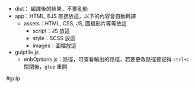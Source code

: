 - dist： 編譯後的結果，不要亂動
- app：HTML, EJS 直接放這，以下的內容會自動轉譯
	- assets：HTML, CSS, JS, 圖檔影片等等放這
		- script：JS 放這
		- style：SCSS 放這
		- images：圖檔放這
- gulpfile.js
	- enbOptions.js：路徑，可查看輸出的路徑，若要更改路徑要記得 `ctrl+C` 關閉後，`glup` 重開

#gulp